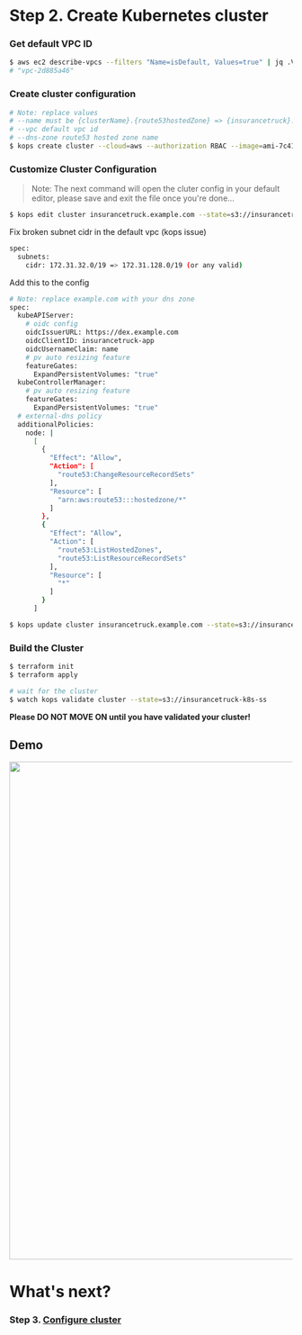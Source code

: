 # Step 2. Create Kubernetes cluster

### Get default VPC ID 
```sh
$ aws ec2 describe-vpcs --filters "Name=isDefault, Values=true" | jq .Vpcs[0].VpcId
# "vpc-2d885a46"
```

### Create cluster configuration
```sh
# Note: replace values
# --name must be {clusterName}.{route53hostedZone} => {insurancetruck}.{example.com} => insurancetruck.example.com
# --vpc default vpc id
# --dns-zone route53 hosted zone name
$ kops create cluster --cloud=aws --authorization RBAC --image=ami-7c412f13 --name=insurancetruck.example.com --state=s3://insurancetruck-k8s-ss --zones=eu-central-1a,eu-central-1b,eu-central-1c --dns-zone=example.com --node-count=2 --node-volume-size=50 --node-size=t2.medium --master-size=t2.medium --master-volume-size=50 --ssh-public-key=./id_rsa.pub --vpc=vpc-2d885a46 --out=. --target=terraform
```

### Customize Cluster Configuration

> Note: The next command will open the cluter config in your default editor, please save and exit the file once you're done…
```sh
$ kops edit cluster insurancetruck.example.com --state=s3://insurancetruck-k8s-ss
```

Fix broken subnet cidr in the default vpc (kops issue)
```sh
spec: 
  subnets: 
    cidr: 172.31.32.0/19 => 172.31.128.0/19 (or any valid)
```

Add this to the config
```sh
# Note: replace example.com with your dns zone
spec:
  kubeAPIServer:
    # oidc config
    oidcIssuerURL: https://dex.example.com
    oidcClientID: insurancetruck-app
    oidcUsernameClaim: name
    # pv auto resizing feature
    featureGates:
      ExpandPersistentVolumes: "true"
  kubeControllerManager:
    # pv auto resizing feature
    featureGates:
      ExpandPersistentVolumes: "true"
  # external-dns policy
  additionalPolicies:
    node: |
      [
        {
          "Effect": "Allow",
          "Action": [
            "route53:ChangeResourceRecordSets"
          ],
          "Resource": [
            "arn:aws:route53:::hostedzone/*"
          ]
        },
        {
          "Effect": "Allow",
          "Action": [
            "route53:ListHostedZones",
            "route53:ListResourceRecordSets"
          ],
          "Resource": [
            "*"
          ]
        }
      ]
```

```sh
$ kops update cluster insurancetruck.example.com --state=s3://insurancetruck-k8s-ss  --yes --out=. --target=terraform
```

### Build the Cluster
```sh
$ terraform init
$ terraform apply
```
```sh
# wait for the cluster
$ watch kops validate cluster --state=s3://insurancetruck-k8s-ss
```

**Please DO NOT MOVE ON until you have validated your cluster!**

## Demo

<p align="center">
  <a target="_blank" href="https://asciinema.org/a/196849">
  <img src="https://asciinema.org/a/196849.png" width="885"></image>
  </a>
</p>

# What's next?

### Step 3. [Configure cluster](http://54.152.51.78:10080/ironjab/it-k8s/src/master/docs/step3.md)
